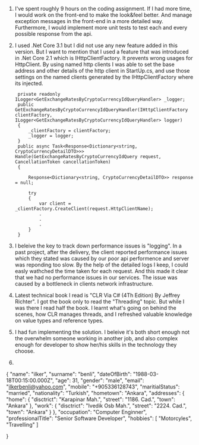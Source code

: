 1. I've spent roughly 9 hours on the coding assignment. If I had more time, I would work on the front-end to make the look&feel better. And manage exception messages in the front-end in a more detailed way. Furthermore, I would implement more unit tests to test each and every possible response from the api.
2. I used .Net Core 3.1 but I did not use any new feature added in this version. But I want to mention that I used a feature that was introduced in .Net Core 2.1 which is IHttpClientFactory.
	It prevents wrong usages for HttpClient. By using named http clients I was able to set the base address and other details of the http client in StartUp.cs, and use those settings on the named clients generated by the IHttpClientFactory where its injected.  
        
        private readonly ILogger<GetExchangeRatesByCryptoCurrencyIdQueryHandler> _logger;
        public GetExchangeRatesByCryptoCurrencyIdQueryHandler(IHttpClientFactory clientFactory, ILogger<GetExchangeRatesByCryptoCurrencyIdQueryHandler> logger)  
        {  
            _clientFactory = clientFactory;  
            _logger = logger;  
        }  
        public async Task<Response<Dictionary<string, CryptoCurrencyDetailDTO>>> Handle(GetExchangeRatesByCryptoCurrencyIdQuery request, CancellationToken cancellationToken)  
        {

            Response<Dictionary<string, CryptoCurrencyDetailDTO>> response = null;

            try
            {
                var client = _clientFactory.CreateClient(request.HttpClientName);
                .
                .
                .
            }
        }
      
3. I beleive the key to track down performance issues is "logging". In a past project, after the delivery, the client reported performance issues which they stated was caused by our poor api performence and server was reponding too slow. By the help of the detailed logs I keep, I could easly wathched the time taken for each request. And this made it clear that we had no performance issues in our services. The issue was caused by a bottleneck in clients network infrastructure.
4. Latest technical book I read is "CLR Via C# (4Th Edition) By Jeffrey Richter". I got the book only to read the "Threading" topic. But while I was there I read half the book. I learnt what's going on behind the scenes, how CLR manages threads, and I refreshed valuable knowledge on value types and reference types.
5. I had fun implementing the solution. I beleive it's both short enough not the overwhelm someone working in another job, and also complex enough for developer to show her/his skills in the technology they choose.
6.
 {
  "name": "ilker",
  "surname": "benli",
  "dateOfBirth": "1988-03-18T00:15:00.000Z",
  "age": 31,
  "gender": "male",
  "email": "ilkerbenli@yahoo.com",
  "mobile": "+905336128743",
  "maritialStatus": "married",
  "nationality": "Turkish",
  "hometown": "Ankara",
  "addresses": {
    "home": {
      "disctrict": "Karapinar Mah.",
      "street": "1186. Cad.",
      "town": "Ankara"
    },
    "work": {
      "disctrict": "Ivedik Osb Mah.",
      "street": "2224. Cad.",
      "town": "Ankara"
    }
  },
  "occupation": "Computer Enginner",
  "professionalTitle": "Senior Software Developer",
  "hobbies": [
    "Motorcyles",
    "Travelling"
  ]

}
